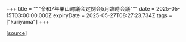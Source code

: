 +++
title = """令和7年栗山町議会定例会5月臨時会議"""
date = 2025-05-15T03:00:00.000Z
expiryDate = 2025-05-27T08:27:23.734Z
tags = ["kuriyama"]
+++


[[source]](https://www.town.kuriyama.hokkaido.jp/site/gikai/31787.html)
